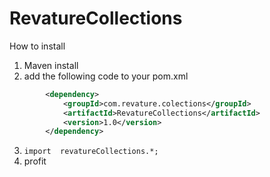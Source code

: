 # RevatureCollections
How to install 
1. Maven install
2. add the following code to your pom.xml
````xml
        <dependency>
            <groupId>com.revature.colections</groupId>
            <artifactId>RevatureCollections</artifactId>
            <version>1.0</version>
        </dependency>
````
3. ```import  revatureCollections.*;```
4. profit
